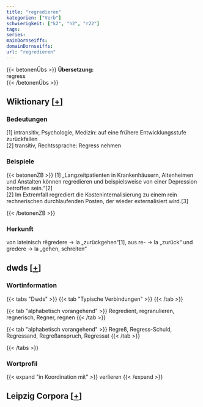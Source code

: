 ```yaml
---
title: "regredieren"
kategorien: ["Verb"]
schwierigkeit: ["k2", "h2", "r22"]
tags:
series:
mainDornseiffs:
domainDornseiffs:
url: "regredieren"
---
```


{{< betonenÜbs >}}
**Übersetzung:**  
regress  
{{< /betonenÜbs >}}

## Wiktionary [[+](https://de.wiktionary.org/wiki/regredieren)]

### Bedeutungen
[1] intransitiv, Psychologie, Medizin: auf eine frühere Entwicklungsstufe zurückfallen  
[2] transitiv, Rechtssprache: Regress nehmen  

### Beispiele
{{< betonenZB >}}
[1] „Langzeitpatienten in Krankenhäusern, Altenheimen und Anstalten können regredieren und beispielsweise von einer Depression betroffen sein.“[2]  
[2] Im Extremfall regrediert die Kosteninternalisierung zu einem rein rechnerischen durchlaufenden Posten, der wieder externalisiert wird.[3]  

{{< /betonenZB >}}
### Herkunft
von lateinisch rēgredere → la „zurückgehen“[1], aus re- → la „zurück“ und gredere → la „gehen, schreiten“  



## dwds [[+](https://www.dwds.de/wb/regredieren)]

### Wortinformation
{{< tabs "Dwds" >}}
{{< tab "Typische Verbindungen" >}}
{{< /tab >}}

{{< tab "alphabetisch vorangehend" >}}
Regredient, regranulieren, regnerisch, Regner, regnen
{{< /tab >}}

{{< tab "alphabetisch vorangehend" >}}
Regreß, Regress-Schuld, Regressand, Regreßanspruch, Regressat
{{< /tab >}}

{{< /tabs >}}

### Wortprofil
{{< expand "in Koordination mit" >}} verlieren {{< /expand >}}

## Leipzig Corpora [[+](https://corpora.uni-leipzig.de/en/res?word=regredieren&corpusId=deu_newscrawl-public_2018)]

